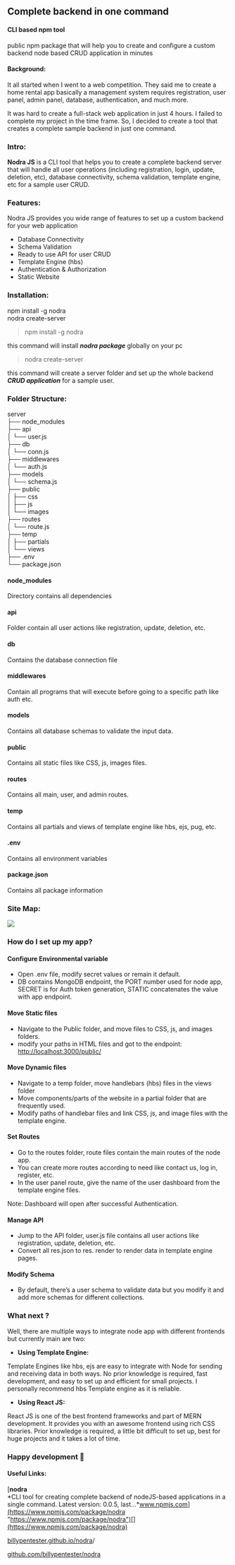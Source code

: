 ## Complete backend in one command

#### CLI based npm tool

public npm package that will help you to create and configure a custom backend node based CRUD application in minutes

#### Background:

It all started when I went to a web competition. They said me to create a home rental app basically a management system requires registration, user panel, admin panel, database, authentication, and much more.

It was hard to create a full-stack web application in just 4 hours. I failed to complete my project in the time frame. So, I decided to create a tool that creates a complete sample backend in just one command.

### Intro:

**Nodra JS** is a CLI tool that helps you to create a complete backend server that will handle all user operations (including registration, login, update, deletion, etc), database connectivity, schema validation, template engine, etc for a sample user CRUD.

### Features:

Nodra JS provides you wide range of features to set up a custom backend for your web application

*   Database Connectivity
*   Schema Validation
*   Ready to use API for user CRUD
*   Template Engine (hbs)
*   Authentication & Authorization
*   Static Website

### Installation:

npm install -g nodra     
nodra create-server

> npm install -g nodra

this command will install ***nodra package*** globally on your pc

> nodra create-server

this command will create a server folder and set up the whole backend ***CRUD application*** for a sample user.

### Folder Structure:

server  
├── node\_modules  
├── api  
│   └── user.js  
├── db  
│   └── conn.js  
├── middlewares  
│   └── auth.js  
├── models  
│   └── schema.js  
├── public  
│   ├── css  
│   ├── js  
│   └── images  
├── routes  
│   └── route.js  
├── temp  
│   ├── partials  
│   └── views    
├── .env  
└── package.json

#### node\_modules

Directory contains all dependencies

#### api

Folder contain all user actions like registration, update, deletion, etc.

#### db

Contains the database connection file

#### middlewares

Contain all programs that will execute before going to a specific path like auth etc.

#### models

Contains all database schemas to validate the input data.

#### public

Contains all static files like CSS, js, images files.

#### routes

Contains all main, user, and admin routes.

#### temp

Contains all partials and views of template engine like hbs, ejs, pug, etc.

#### .env

Contains all environment variables

#### package.json

Contains all package information

### Site Map:

![](https://cdn.hashnode.com/res/hashnode/image/upload/v1654843019329/53GcuZZ4T.png)

### How do I set up my app?

#### Configure Environmental variable

*   Open .env file, modify secret values or remain it default.
*   DB contains MongoDB endpoint, the PORT number used for node app, SECRET is for Auth token generation, STATIC concatenates the value with app endpoint.

#### Move Static files

*   Navigate to the Public folder, and move files to CSS, js, and images folders.
*   modify your paths in HTML files and got to the endpoint: [http://localhost:3000/public/](http://localhost:3000/public/)

#### Move Dynamic files

*   Navigate to a temp folder, move handlebars (hbs) files in the views folder
*   Move components/parts of the website in a partial folder that are frequently used.
*   Modify paths of handlebar files and link CSS, js, and image files with the template engine.

#### Set Routes

*   Go to the routes folder, route files contain the main routes of the node app.
*   You can create more routes according to need like contact us, log in, register, etc.
*   In the user panel route, give the name of the user dashboard from the template engine files.

Note: Dashboard will open after successful Authentication.

#### Manage API

*   Jump to the API folder, user.js file contains all user actions like registration, update, deletion, etc.
*   Convert all res.json to res. render to render data in template engine pages.

#### Modify Schema

*   By default, there’s a user schema to validate data but you modify it and add more schemas for different collections.

### What next ?

Well, there are multiple ways to integrate node app with different frontends but currently main are two:

*   **Using Template Engine:**

Template Engines like hbs, ejs are easy to integrate with Node for sending and receiving data in both ways. No prior knowledge is required, fast development, and easy to set up and efficient for small projects. I personally recommend hbs Template engine as it is reliable.

*   **Using React JS:**

React JS is one of the best frontend frameworks and part of MERN development. It provides you with an awesome frontend using rich CSS libraries. Prior knowledge is required, a little bit difficult to set up, best for huge projects and it takes a lot of time.

### Happy development 💙

#### Useful Links:

[**nodra**  
*CLI tool for creating complete backend of nodeJS-based applications in a single command. Latest version: 0.0.5, last…*www.npmjs.com](https://www.npmjs.com/package/nodra "https://www.npmjs.com/package/nodra")[](https://www.npmjs.com/package/nodra)

[billypentester.github.io/nodra](https://billypentester.github.io/nodra/)/

[github.com/billypentester/nodra](https://github.com/billypentester/nodra)